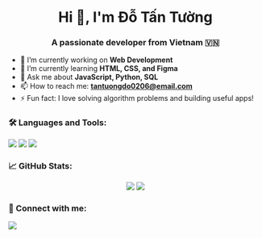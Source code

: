 <h1 align="center">Hi 👋, I'm Đỗ Tấn Tường</h1>
<h3 align="center">A passionate developer from Vietnam 🇻🇳</h3>

- 🔭 I’m currently working on **Web Development**
- 🌱 I’m currently learning **HTML, CSS, and Figma**
- 💬 Ask me about **JavaScript, Python, SQL**
- 📫 How to reach me: **tantuongdo0206@email.com**
- ⚡ Fun fact: I love solving algorithm problems and building useful apps!

### 🛠️ Languages and Tools:
<p>
  <img src="https://img.shields.io/badge/-Python-3776AB?logo=python&logoColor=white" />
  <img src="https://img.shields.io/badge/-JavaScript-F7DF1E?logo=javascript&logoColor=black" />
  <img src="https://img.shields.io/badge/-SQL%20Server-CC2927?logo=microsoftsqlserver&logoColor=white" />
</p>

### 📈 GitHub Stats:
<p align="center">
  <img src="https://github-readme-stats.vercel.app/api?username=tuongdo&show_icons=true&theme=radical" />
  <img src="https://github-readme-stats.vercel.app/api/top-langs/?username=tuongdo&layout=compact&theme=radical" />
  
</p>

### 🔗 Connect with me:
<p>
  <a href="https://www.facebook.com/tan.tuong.177646" target="blank">
    <img align="center" src="https://img.shields.io/badge/-Facebook-1877F2?logo=facebook&logoColor=white" />
  </a>
</p>
